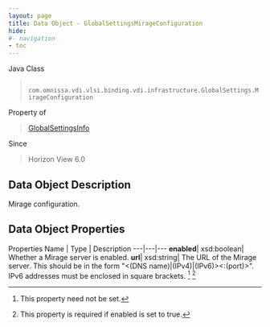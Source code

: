 ```yaml
---
layout: page
title: Data Object - GlobalSettingsMirageConfiguration
hide:
#- navigation
- toc
---
```






Java Class
> ` com.omnissa.vdi.vlsi.binding.vdi.infrastructure.GlobalSettings.MirageConfiguration`

Property of
> [GlobalSettingsInfo](vdi.infrastructure.GlobalSettings.GlobalSettingsInfo.md#field_detail)

Since
> Horizon View 6.0


## Data Object Description

Mirage configuration.

## Data Object Properties
Properties
Name |  Type |  Description
---|---|---
**enabled**|  xsd:boolean|  Whether a Mirage server is enabled.
**url**|  xsd:string|  The URL of the Mirage server. This should be in the form "<(DNS name)|(IPv4)|(IPv6)><:(port)>". IPv6 addresses must be enclosed in square brackets. [^1] [^53]


 


[^1]: This property need not be set.
[^53]: This property is required if enabled is set to true.